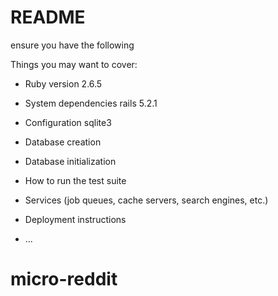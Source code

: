 # README

ensure you have the following 

Things you may want to cover:

* Ruby version
 2.6.5

* System dependencies
 rails  5.2.1

* Configuration
 sqlite3
* Database creation


* Database initialization

* How to run the test suite

* Services (job queues, cache servers, search engines, etc.)

* Deployment instructions

* ...
# micro-reddit
